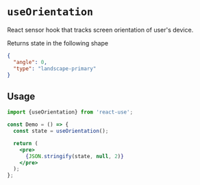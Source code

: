 # `useOrientation`

React sensor hook that tracks screen orientation of user's device.

Returns state in the following shape

```json
{
  "angle": 0,
  "type": "landscape-primary"
}
```


## Usage

```jsx
import {useOrientation} from 'react-use';

const Demo = () => {
  const state = useOrientation();

  return (
    <pre>
      {JSON.stringify(state, null, 2)}
    </pre>
  );
};
```
